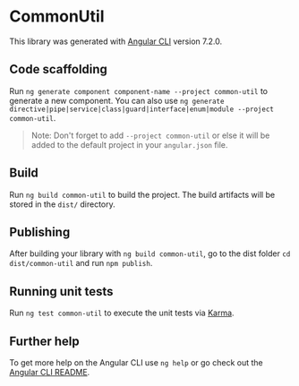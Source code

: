 # CommonUtil

This library was generated with [Angular CLI](https://github.com/angular/angular-cli) version 7.2.0.

## Code scaffolding

Run `ng generate component component-name --project common-util` to generate a new component. You can also use `ng generate directive|pipe|service|class|guard|interface|enum|module --project common-util`.

> Note: Don't forget to add `--project common-util` or else it will be added to the default project in your `angular.json` file.

## Build

Run `ng build common-util` to build the project. The build artifacts will be stored in the `dist/` directory.

## Publishing

After building your library with `ng build common-util`, go to the dist folder `cd dist/common-util` and run `npm publish`.

## Running unit tests

Run `ng test common-util` to execute the unit tests via [Karma](https://karma-runner.github.io).

## Further help

To get more help on the Angular CLI use `ng help` or go check out the [Angular CLI README](https://github.com/angular/angular-cli/blob/master/README.md).
